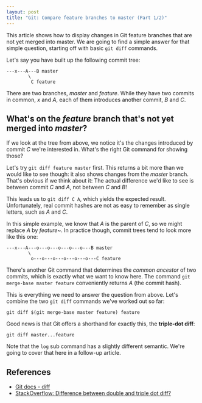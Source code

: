 ```yaml
---
layout: post
title: "Git: Compare feature branches to master (Part 1/2)"
---
```


This article shows how to display changes in Git feature branches that are not yet merged into master.
We are going to find a simple answer for that simple question, starting off with basic `git diff` commands.

Let's say you have built up the following commit tree:
```
---x---A---B master
        \
         C feature
```
There are two branches, *master* and *feature*. While they have two commits in common, *x* and *A*, each of them introduces another commit, *B* and *C*.

## What's on the *feature* branch that's not yet merged into *master*?

If we look at the tree from above, we notice it's the changes introduced by commit *C* we're interested in.
What's the right Git command for showing those?

Let's try `git diff feature master` first. This returns a bit more than we would like to see though: it also shows changes from the *master* branch.
That's obvious if we think about it: The actual difference we'd like to see is between commit *C* and *A*, not between *C* and *B*!

This leads us to `git diff C A`, which yields the expected result. Unfortunately, real commit hashes are not as easy to remember as single letters, such as *A* and *C*.

In this simple example, we know that *A* is the parent of *C*, so we might replace *A* by *feature~*.
In practice though, commit trees tend to look more like this one:

```
---x---A---o---o---o---o---o---B master
        \
         o---o---o---o---o---o---C feature
```

There's another Git command that determines the *common ancestor* of two commits, which is exactly what we want to know here.
The command `git merge-base master feature` conveniently returns *A* (the commit hash).

This is everything we need to answer the question from above. Let's combine the two `git diff` commands we've worked out so far:
```
git diff $(git merge-base master feature) feature
```

Good news is that Git offers a shorthand for exactly this, the **triple-dot diff**:
```
git diff master...feature
```

Note that the `log` sub command has a slightly different semantic. We're going to cover that here in a follow-up article. 

## References
- [Git docs - diff](https://git-scm.com/docs/git-diff)
- [StackOverflow: Difference between double and triple dot diff?](https://stackoverflow.com/questions/462974/what-are-the-differences-between-double-dot-and-triple-dot-in-git-com)
